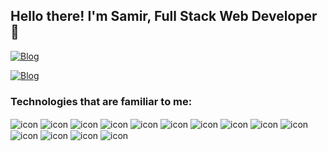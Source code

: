 ## Hello there! I'm Samir, Full Stack Web Developer 🙂
[![Blog](https://img.shields.io/website-up-down-green-red/http/monip.org.svg)](https://samirls.github.io/samirlaguardia/)

[![Blog](https://img.shields.io/badge/LinkedIn-0077B5?style=for-the-badge&logo=linkedin&logoColor=white)]([https://samirls.github.io/samirlaguardia/](https://www.linkedin.com/in/samir-laguardia/)https://www.linkedin.com/in/samir-laguardia/)

### Technologies that are familiar to me:
<div style="display: inline_block">
  <img align="center" alt="icon" src="https://img.shields.io/badge/HTML5-E34F26?style=for-the-badge&logo=html5&logoColor=white" />
  <img align="center" alt="icon" src="https://img.shields.io/badge/CSS3-1572B6?style=for-the-badge&logo=css3&logoColor=white" />
  <img align="center" alt="icon" src="https://img.shields.io/badge/JavaScript-F7DF1E?style=for-the-badge&logo=javascript&logoColor=black" />
  <img align="center" alt="icon" src="https://img.shields.io/badge/TypeScript-007ACC?style=for-the-badge&logo=typescript&logoColor=white" />
  <img align="center" alt="icon" src="https://img.shields.io/badge/React-20232A?style=for-the-badge&logo=react&logoColor=61DAFB" />
  <img align="center" alt="icon" src="https://img.shields.io/badge/React_Native-20232A?style=for-the-badge&logo=react&logoColor=61DAFB" />
  
  <img align="center" alt="icon" src="https://img.shields.io/badge/Java-ED8B00?style=for-the-badge&logo=openjdk&logoColor=white" />
  <img align="center" alt="icon" src="https://img.shields.io/badge/Spring-6DB33F?style=for-the-badge&logo=spring&logoColor=white" />
  <img align="center" alt="icon" src="https://img.shields.io/badge/Ubuntu-E95420?style=for-the-badge&logo=ubuntu&logoColor=white" />
  <img align="center" alt="icon" src="https://img.shields.io/badge/Node.js-43853D?style=for-the-badge&logo=node.js&logoColor=white" />
  
  <img align="center" alt="icon" src="https://img.shields.io/badge/MongoDB-4EA94B?style=for-the-badge&logo=mongodb&logoColor=white" />
  <img align="center" alt="icon" src="https://img.shields.io/badge/PostgreSQL-316192?style=for-the-badge&logo=postgresql&logoColor=white" />
  <img align="center" alt="icon" src="https://img.shields.io/badge/Oracle-F80000?style=for-the-badge&logo=Oracle&logoColor=white" />
  <img align="center" alt="icon" src="https://img.shields.io/badge/GIT-E44C30?style=for-the-badge&logo=git&logoColor=white" />
  
</div><br/>
